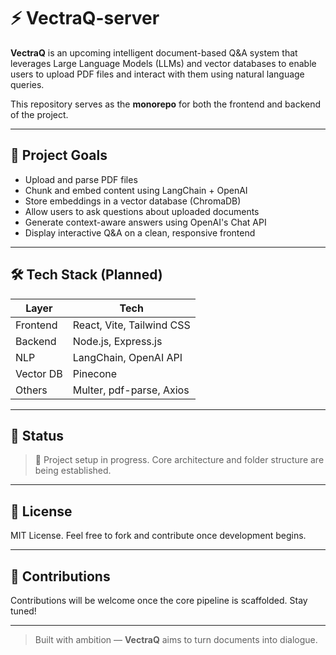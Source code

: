 # ⚡ VectraQ-server

**VectraQ** is an upcoming intelligent document-based Q&A system that leverages Large Language Models (LLMs) and vector databases to enable users to upload PDF files and interact with them using natural language queries.

This repository serves as the **monorepo** for both the frontend and backend of the project.


---

## 🎯 Project Goals

- Upload and parse PDF files
- Chunk and embed content using LangChain + OpenAI
- Store embeddings in a vector database (ChromaDB)
- Allow users to ask questions about uploaded documents
- Generate context-aware answers using OpenAI's Chat API
- Display interactive Q&A on a clean, responsive frontend

---

## 🛠️ Tech Stack (Planned)

| Layer      | Tech                       |
|------------|----------------------------|
| Frontend   | React, Vite, Tailwind CSS  |
| Backend    | Node.js, Express.js        |
| NLP        | LangChain, OpenAI API      |
| Vector DB  | Pinecone                   |
| Others     | Multer, pdf-parse, Axios   |

---

## 📌 Status

> 🔧 Project setup in progress. Core architecture and folder structure are being established.

---

## 📄 License

MIT License. Feel free to fork and contribute once development begins.

---

## 🤝 Contributions

Contributions will be welcome once the core pipeline is scaffolded. Stay tuned!

---

> Built with ambition — **VectraQ** aims to turn documents into dialogue.
